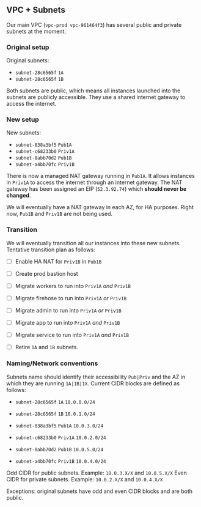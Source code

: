 ## VPC + Subnets


Our main VPC (`vpc-prod vpc-961464f3`) has several public and private subnets at the moment.

### Original setup
Original subnets:

- `subnet-28c6565f` `1A`
- `subnet-28c6565f` `1B`

Both subnets are public, which means all instances launched into the subnets are publicly accessible. They use a shared internet gateway to access the internet.



### New setup
New subnets:

- `subnet-838a3bf5` `Pub1A`
- `subnet-c68233b0` `Priv1A`
- `subnet-8abb70d2` `Pub1B`
- `subnet-a4bb70fc` `Priv1B`


There is now a managed NAT gateway running in `Pub1A`. It allows instances in `Priv1A` to access the internet through an internet gateway.
The NAT gateway has been assigned an EIP (`52.3.92.74`) which **should never be changed**.

We will eventually have a NAT gateway in each AZ, for HA purposes.
Right now, `Pub1B` and `Priv1B` are not being used.



### Transition

We will eventually transition all our instances into these new subnets.
Tentative transition plan as follows:

- [ ] Enable HA NAT for `Priv1B` in `Pub1B`
- [ ] Create prod bastion host
- [ ] Migrate workers to run into `Priv1A` *and* `Priv1B`
- [ ] Migrate firehose to run into `Priv1A` *or* `Priv1B`
- [ ] Migrate admin to run into `Priv1A` *or* `Priv1B`
- [ ] Migrate app to run into `Priv1A` *and* `Priv1B`
- [ ] Migrate service to run into `Priv1A` *and* `Priv1B`
- [ ] Retire `1A` and `1B` subnets.


### Naming/Network conventions

Subnets name should identify their accessibility `Pub|Priv` and the AZ in which they are running `1A|1B|1X`.
Current CIDR blocks are defined as follows:

- `subnet-28c6565f` `1A` `10.0.0.0/24` 
- `subnet-28c6565f` `1B` `10.0.1.0/24`

- `subnet-838a3bf5` `Pub1A`  `10.0.3.0/24`
- `subnet-c68233b0` `Priv1A` `10.0.2.0/24`
- `subnet-8abb70d2` `Pub1B`  `10.0.5.0/24`
- `subnet-a4bb70fc` `Priv1B` `10.0.4.0/24`


Odd CIDR for public subnets. Example: `10.0.3.X/X` and `10.0.5.X/X`
Even CIDR for private subnets. Example: `10.0.2.X/X` and `10.0.4.X/X`

Exceptions: original subnets have odd and even CIDR blocks and are both public.


